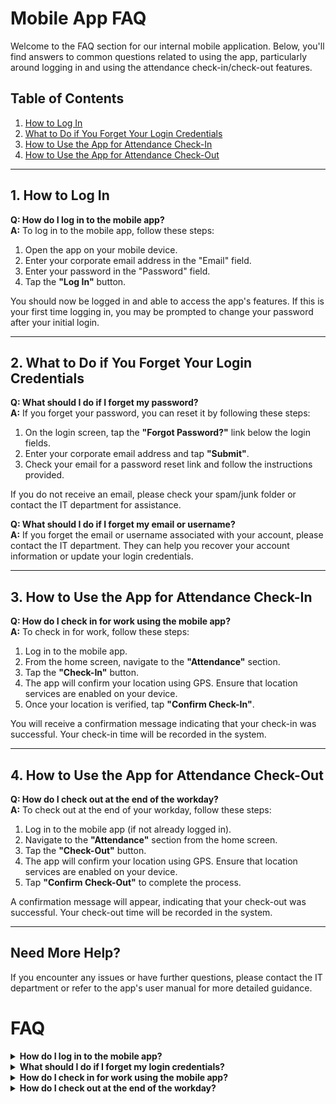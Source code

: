 # Mobile App FAQ

Welcome to the FAQ section for our internal mobile application. Below, you'll find answers to common questions related to using the app, particularly around logging in and using the attendance check-in/check-out features.

## Table of Contents
1. [How to Log In](#how-to-log-in)
2. [What to Do if You Forget Your Login Credentials](#what-to-do-if-you-forget-your-login-credentials)
3. [How to Use the App for Attendance Check-In](#how-to-use-the-app-for-attendance-check-in)
4. [How to Use the App for Attendance Check-Out](#how-to-use-the-app-for-attendance-check-out)

---

## 1. How to Log In

**Q: How do I log in to the mobile app?**  
**A:** To log in to the mobile app, follow these steps:

1. Open the app on your mobile device.
2. Enter your corporate email address in the "Email" field.
3. Enter your password in the "Password" field.
4. Tap the **"Log In"** button.

You should now be logged in and able to access the app's features. If this is your first time logging in, you may be prompted to change your password after your initial login.

---

## 2. What to Do if You Forget Your Login Credentials

**Q: What should I do if I forget my password?**  
**A:** If you forget your password, you can reset it by following these steps:

1. On the login screen, tap the **"Forgot Password?"** link below the login fields.
2. Enter your corporate email address and tap **"Submit"**.
3. Check your email for a password reset link and follow the instructions provided.

If you do not receive an email, please check your spam/junk folder or contact the IT department for assistance.

**Q: What should I do if I forget my email or username?**  
**A:** If you forget the email or username associated with your account, please contact the IT department. They can help you recover your account information or update your login credentials.

---

## 3. How to Use the App for Attendance Check-In

**Q: How do I check in for work using the mobile app?**  
**A:** To check in for work, follow these steps:

1. Log in to the mobile app.
2. From the home screen, navigate to the **"Attendance"** section.
3. Tap the **"Check-In"** button.
4. The app will confirm your location using GPS. Ensure that location services are enabled on your device.
5. Once your location is verified, tap **"Confirm Check-In"**.

You will receive a confirmation message indicating that your check-in was successful. Your check-in time will be recorded in the system.

---

## 4. How to Use the App for Attendance Check-Out

**Q: How do I check out at the end of the workday?**  
**A:** To check out at the end of your workday, follow these steps:

1. Log in to the mobile app (if not already logged in).
2. Navigate to the **"Attendance"** section from the home screen.
3. Tap the **"Check-Out"** button.
4. The app will confirm your location using GPS. Ensure that location services are enabled on your device.
5. Tap **"Confirm Check-Out"** to complete the process.

A confirmation message will appear, indicating that your check-out was successful. Your check-out time will be recorded in the system.

---

## Need More Help?

If you encounter any issues or have further questions, please contact the IT department or refer to the app's user manual for more detailed guidance.

# FAQ

<details>
  <summary><strong>How do I log in to the mobile app?</strong></summary>
  <p>To log in to the mobile app, follow these steps:</p>
  <ol>
    <li>Open the app on your mobile device.</li>
    <li>Enter your corporate email address in the "Email" field.</li>
    <li>Enter your password in the "Password" field.</li>
    <li>Tap the <strong>"Log In"</strong> button.</li>
  </ol>
  <p>You should now be logged in and able to access the app's features.</p>
</details>

<details>
  <summary><strong>What should I do if I forget my login credentials?</strong></summary>
  <p>If you forget your password, you can reset it by following these steps:</p>
  <ol>
    <li>On the login screen, tap the <strong>"Forgot Password?"</strong> link.</li>
    <li>Enter your corporate email address and tap <strong>"Submit"</strong>.</li>
    <li>Check your email for a password reset link and follow the instructions provided.</li>
  </ol>
  <p>If you forget your email or username, please contact the IT department for assistance.</p>
</details>

<details>
  <summary><strong>How do I check in for work using the mobile app?</strong></summary>
  <p>To check in for work, follow these steps:</p>
  <ol>
    <li>Log in to the mobile app.</li>
    <li>Navigate to the <strong>"Attendance"</strong> section.</li>
    <li>Tap the <strong>"Check-In"</strong> button.</li>
    <li>Confirm your location and tap <strong>"Confirm Check-In"</strong>.</li>
  </ol>
  <p>Your check-in time will be recorded in the system.</p>
</details>

<details>
  <summary><strong>How do I check out at the end of the workday?</strong></summary>
  <p>To check out at the end of your workday, follow these steps:</p>
  <ol>
    <li>Log in to the mobile app.</li>
    <li>Navigate to the <strong>"Attendance"</strong> section.</li>
    <li>Tap the <strong>"Check-Out"</strong> button.</li>
    <li>Confirm your location and tap <strong>"Confirm Check-Out"</strong>.</li>
  </ol>
  <p>Your check-out time will be recorded in the system.</p>
</details>
